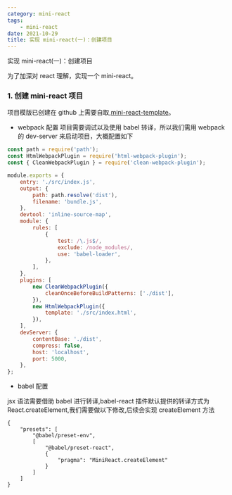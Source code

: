```yaml
---
category: mini-react
tags:
    - mini-react
date: 2021-10-29
title: 实现 mini-react(一)：创建项目
---
```


实现 mini-react(一)：创建项目

<!-- more -->

为了加深对 react 理解，实现一个 mini-react。

### 1. 创建 mini-react 项目

项目模版已创建在 github 上需要自取,[mini-react-template](https://github.com/lizixin519/mini-react-template)。

-   webpack 配置
    项目需要调试以及使用 babel 转译，所以我们需用 webpack 的 dev-server 来启动项目，大概配置如下

```js
const path = require('path');
const HtmlWebpackPlugin = require('html-webpack-plugin');
const { CleanWebpackPlugin } = require('clean-webpack-plugin');

module.exports = {
    entry: './src/index.js',
    output: {
        path: path.resolve('dist'),
        filename: 'bundle.js',
    },
    devtool: 'inline-source-map',
    module: {
        rules: [
            {
                test: /\.js$/,
                exclude: /node_modules/,
                use: 'babel-loader',
            },
        ],
    },
    plugins: [
        new CleanWebpackPlugin({
            cleanOnceBeforeBuildPatterns: ['./dist'],
        }),
        new HtmlWebpackPlugin({
            template: './src/index.html',
        }),
    ],
    devServer: {
        contentBase: './dist',
        compress: false,
        host: 'localhost',
        port: 5000,
    },
};
```

-   babel 配置

jsx 语法需要借助 babel 进行转译,babel-react 插件默认提供的转译方式为 React.createElement,我们需要做以下修改,后续会实现 createElement 方法

```
{
    "presets": [
        "@babel/preset-env",
        [
            "@babel/preset-react",
            {
                "pragma": "MiniReact.createElement"
            }
        ]
    ]
}
```
